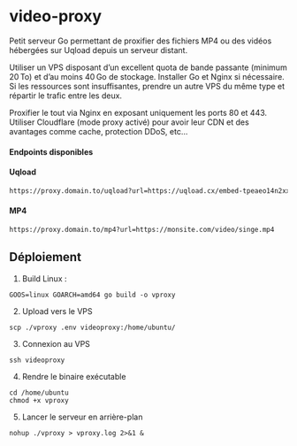 # video-proxy

Petit serveur Go permettant de proxifier des fichiers MP4 ou des vidéos hébergées sur Uqload depuis un serveur distant.

Utiliser un VPS disposant d’un excellent quota de bande passante (minimum 20 To) et d’au moins 40 Go de stockage.
Installer Go et Nginx si nécessaire.
Si les ressources sont insuffisantes, prendre un autre VPS du même type et répartir le trafic entre les deux.

Proxifier le tout via Nginx en exposant uniquement les ports 80 et 443.
Utiliser Cloudflare (mode proxy activé) pour avoir leur CDN et des avantages comme cache, protection DDoS, etc...

#### Endpoints disponibles

#### Uqload
```bash
https://proxy.domain.to/uqload?url=https://uqload.cx/embed-tpeaeo14n2xx.html
```

#### MP4
```bash
https://proxy.domain.to/mp4?url=https://monsite.com/video/singe.mp4
```

## Déploiement

1. Build Linux :
```
GOOS=linux GOARCH=amd64 go build -o vproxy
```

2. Upload vers le VPS
```terminal
scp ./vproxy .env videoproxy:/home/ubuntu/
```

3. Connexion au VPS
```terminal
ssh videoproxy
```

4. Rendre le binaire exécutable
```terminal
cd /home/ubuntu
chmod +x vproxy
```

5. Lancer le serveur en arrière-plan
```terminal
nohup ./vproxy > vproxy.log 2>&1 &
```
